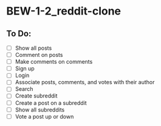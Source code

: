# BEW-1-2_reddit-clone
## To Do:
- [ ] Show all posts
- [ ] Comment on posts
- [ ] Make comments on comments
- [ ] Sign up
- [ ] Login
- [ ] Associate posts, comments, and votes with their author
- [ ] Search
- [ ] Create subreddit
- [ ] Create a post on a subreddit
- [ ] Show all subreddits
- [ ] Vote a post up or down